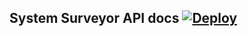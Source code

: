 ## System Surveyor API docs [![Deploy](https://github.com/systemsurveyor/api-docs/actions/workflows/deploy.yml/badge.svg)](https://github.com/systemsurveyor/api-docs/actions/workflows/deploy.yml)
